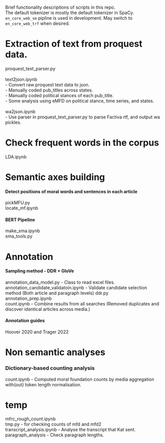 Brief functionality descriptions of scripts in this repo. <br>
The default tokenizer is mostly the default tokenizer in SpaCy. `en_core_web_sm` pipline is used in development. May switch to `en_core_web_trf` when desired. <br>

# Extraction of text from proquest data.
proquest_text_parser.py <br><br>
text2json.ipynb <br>
    - Convert raw proquest text data to json. <br>
    - Manually coded pub_titles across states. <br>
    - Manually coded political stances of each pub_title. <br>
    - Some analysis using eMFD on political stance, time series, and states. <br><br>
wa2json.ipynb <br>
    - Use parser in proquest_text_parser.py to parse Factiva rtf, and output wa pickles. <br>

# Check frequent words in the corpus 
LDA.ipynb <br>

# Semantic axes building
#### Detect positions of moral words and sentences in each article
pickMFU.py <br>
locate_mf.ipynb <br>

#### BERT Pipeline
make_sma.ipynb <br>
sma_tools.py <br>

# Annotation
#### Sampling method - DDR + GloVe
annotation_data_model.py - Class to read excel files.
annotation_candidate_validatoin.ipynb - Validate candidate selection method (Both article and paragraph levels)
ddr.py <br>
annotation_prep.ipynb <br>
count.ipynb - Combine results from all searches (Removed duplicates and discover identical articles across media.)<br>

#### Annotation guides
Hoover 2020 and Trager 2022 <br>

# Non semantic analyses
### Dictionary-based counting analysis
count.ipynb - Computed moral foundation counts by media aggregation with(out) token length normalisation.


# temp
mfrc_rough_count.ipynb <br>
tmp.py - for checking counts of mfd and mfd2 <br>
transcript_analysis.ipynb - Analyse the transcript that Kat sent. <br> 
paragraph_analysis - Check paragraph lengths. <br>
